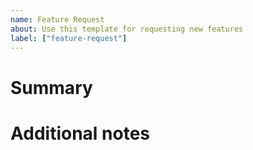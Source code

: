 ```yaml
---
name: Feature Request
about: Use this template for requesting new features
label: ["feature-request"]
---
```


# Summary
<!-- What is the feature? Is there a user story that this feature addresses? -->

# Additional notes
<!-- (Optional)
- suggest assignees
- suggest libraries, plan of action, etc.
-->
